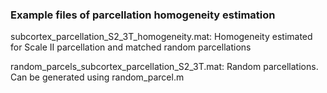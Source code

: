 ### Example files of parcellation homogeneity estimation 

subcortex_parcellation_S2_3T_homogeneity.mat: Homogeneity estimated for Scale II parcellation and matched random parcellations

random_parcels_subcortex_parcellation_S2_3T.mat: Random parcellations. Can be generated using random_parcel.m
